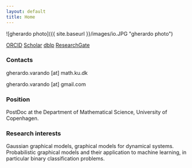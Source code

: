 ```yaml
---
layout: default
title: Home
---
```


![gherardo photo]({{ site.baseurl }}/images/io.JPG "gherardo photo")

[ORCID](https://orcid.org/0000-0002-6708-1103) 
[Scholar](https://scholar.google.es/citations?user=ALjiTg0AAAAJ)
[dblp](https://dblp1.uni-trier.de/pers/hd/v/Varando:Gherardo)
[ResearchGate](https://www.researchgate.net/profile/Gherardo_Varando)

### Contacts

gherardo.varando [at] math.ku.dk

gherardo.varando [at] gmail.com

### Position

PostDoc at the Department of Mathematical Science, University of
Copenhagen. 


### Research interests 

Gaussian graphical models, graphical models for dynamical systems. 
Probabilistic graphical models and their application to machine learning, in
particular binary classification problems.

